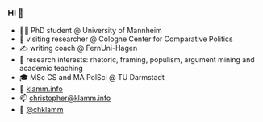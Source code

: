 ### Hi 👋

- 👨‍🔬 PhD student @ University of Mannheim
- 🎒 visiting researcher @ Cologne Center for Comparative Politics
- ✍️ writing coach @ FernUni-Hagen
- 🤗 research interests: rhetoric, framing, populism, argument mining and academic teaching
- 🎓 MSc CS and MA PolSci @ TU Darmstadt
- 👀 [klamm.info](https://chkla.github.io/gitPage/)
- 📫 christopher@klamm.info
- 🐤 [@chklamm](https://twitter.com/chklamm)
